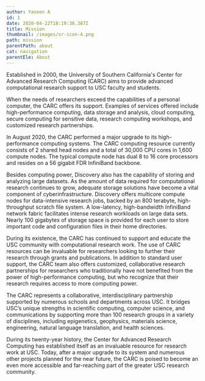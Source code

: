 ```yaml
---
author: Yaseen A
id: 1
date: 2020-04-22T18:19:38.387Z
title: Mission
thumbnail: /images/sr-icon-4.png
path: mission
parentPath: about
cat: navigation
parentEle: About
---
```



Established in 2000, the University of Southern California's Center for Advanced Research Computing (CARC) aims to provide advanced computational research support to USC faculty and students.

When the needs of researchers exceed the capabilities of a personal computer, the CARC offers its support. Examples of services offered include high-performance computing, data storage and analysis, cloud computing, secure computing for sensitive data, research computing workshops, and customized research partnerships.

In August 2020, the CARC performed a major upgrade to its high-performance computing systems. The CARC computing resource currently consists of 2 shared head nodes and a total of 30,000 CPU cores in 1,600 compute nodes. The typical compute node has dual 8 to 16 core processors and resides on a 56 gigabit FDR InfiniBand backbone.

Besides computing power, Discovery also has the capability of storing and analyzing large datasets. As the amount of data required for computational research continues to grow, adequate storage solutions have become a vital component of cyberinfrastructure. Discovery offers multicore compute nodes for data-intensive research jobs, backed by an 800 terabyte, high-throughput scratch file system. A low-latency, high-bandwidth InfiniBand network fabric facilitates intense research workloads on large data sets. Nearly 100 gigabytes of storage space is provided for each user to store important code and configuration files in their home directories.

During its existence, the CARC has continued to support and educate the USC community with computational research work. The use of CARC resources can be invaluable for researchers looking to further their research through grants and publications. In addition to standard user support, the CARC team also offers customized, collaborative research partnerships for researchers who traditionally have not benefited from the power of high-performance computing, but who recognize that their research requires access to more computing power.

The CARC represents a collaborative, interdisciplinary partnership supported by numerous schools and departments across USC. It bridges USC’s unique strengths in scientific computing, computer science, and communications by supporting more than 100 research groups in a variety of disciplines, including epigenetics, geophysics, materials science, engineering, natural language translation, and health sciences.

During its twenty-year history, the Center for Advanced Research Computing has established itself as an invaluable resource for research work at USC. Today, after a major upgrade to its system and numerous other projects planned for the near future, the CARC is poised to become an even more accessible and far-reaching part of the greater USC research community.

